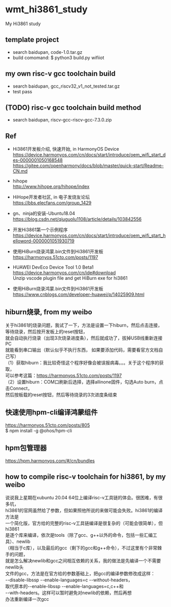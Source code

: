 # wmt_hi3861_study
My Hi3861 study

## template project  
* search baidupan, code-1.0.tar.gz  
* build comomand: $ python3 build.py wifiiot  

## my own risc-v gcc toolchain build  
* search baidupan, gcc_riscv32_v1_not_tested.tar.gz  
* test pass  

## (TODO) risc-v gcc toolchain build method    
* search baidupan, riscv-gcc-riscv-gcc-7.3.0.zip  

## Ref  
* Hi3861开发板介绍, 快速开始, in HarmonyOS Device    
https://device.harmonyos.com/cn/docs/start/introduce/oem_wifi_start_des-0000001050168548  
https://gitee.com/openharmony/docs/blob/master/quick-start/Readme-CN.md  

* hihope  
http://www.hihope.org/hihope/index  

* HiHope开发者社区, in 电子发烧友论坛    
https://bbs.elecfans.com/group_1429  

* gn、ninja的安装-Ubuntu18.04  
https://blog.csdn.net/qiuguolu1108/article/details/103842556  

* 开发Hi3861第一个示例程序  
https://device.harmonyos.com/cn/docs/start/introduce/oem_wifi_start_helloword-0000001051930719  

* 使用HiBurn烧录鸿蒙.bin文件到Hi3861开发板  
https://harmonyos.51cto.com/posts/1197  

* HUAWEI DevEco Device Tool 1.0 Beta1  
https://device.harmonyos.com/cn/ide#download  
Unzip vscode plugin file and get HiBurn exe for hi3861     

* 使用HiBurn烧录鸿蒙.bin文件到Hi3861开发板  
https://www.cnblogs.com/developer-huawei/p/14025909.html  

## hiburn烧录, from my weibo    
关于hi3861的烧录问题，我试了一下，方法是设置一下hiburn，然后点击连接，  
等待烧录，然后按开发板上的reset按钮，  
就会自动执行烧录（出现3次烧录进度条），然后就成功了，拔掉USB线重新连接PC  
就能看到串口输出（默认似乎不执行东西，  如果要添加代码，需要看官方文档自己写）  
（1）获取hiburn：我比较奇怪这个程序好像会被误报病毒。。。关于这个程序的获取，  
可以参考这篇：https://harmonyos.51cto.com/posts/1197   
（2）设置hiburn：COM口刷新后选择，选择allinone固件，勾选Auto burn，点击Connect，  
然后按板载的reset按钮，然后等待烧录的3次进度条结束  

## 快速使用hpm-cli编译鸿蒙组件   
https://harmonyos.51cto.com/posts/805  
$ npm install -g @ohos/hpm-cli  

## hpm包管理器   
https://hpm.harmonyos.com/#/cn/bundles  

## how to compile risc-v toolchain for hi3861, by my weibo  
说说我上星期在xubuntu 20.04 64位上编译risc-v工具链的体会。很困难，有很多坑，  
hi3861的官网虽然给了参数，但如果照他所说的来做可能会失败。hi3861的编译方法是  
一个简化版，官方给的完整的risc-v工具链编译是很复杂的（可能会很简单），但hi3861  
是逐个库来编译，依次是tools（除了gcc、g++以外的命令，包括一些汇编工具）、newlib  
（相当于c库），以及最后的gcc（剩下的gcc和g++命令），不过这里有个非常棘手的问题，  
就是怎么解决newlib和gcc之间相互依赖的关系，我的做法是先编译一个不需要newlib头  
文件的gcc，方法是在官方给的参数基础上，把gcc的编译参数修改成这样：  
--disable-libssp --enable-languages=c --without-headers，  
取代原本的--enable-libssp --enable-languages=c,c++和  
--with-headers。这样可以暂时避免对newlib的依赖，然后再想  
办法重新编译一次gcc  


